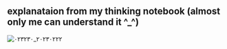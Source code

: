 ## explanataion from my thinking notebook (almost only me can understand it ^_^) 
![٢٠٢٣٠٢٢٢_٠٢٣٢٣٠](https://user-images.githubusercontent.com/91970695/220490683-f4929c1d-ac52-4f4c-88cd-ff726b2936b1.jpg)

